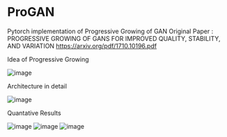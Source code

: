 # ProGAN
Pytorch implementation of Progressive Growing of GAN
Original Paper : PROGRESSIVE GROWING OF GANS FOR IMPROVED QUALITY, STABILITY, AND VARIATION
https://arxiv.org/pdf/1710.10196.pdf

Idea of Progressive Growing

![image](https://user-images.githubusercontent.com/69974410/185118917-29e103bd-c301-4ea5-949f-4ac7fda2af55.png)


Architecture in detail

![image](https://user-images.githubusercontent.com/69974410/185119942-d29e41ba-4bff-48d1-9932-6ec57157ccbf.png)


Quantative Results

![image](https://user-images.githubusercontent.com/69974410/185120146-04d57888-d966-48c1-add7-2546f831e4a5.png)
![image](https://user-images.githubusercontent.com/69974410/185120662-a50132e9-fb04-41a3-8169-95b256d3819e.png)
![image](https://user-images.githubusercontent.com/69974410/185120846-2e779fe1-3318-4855-a4ef-bb7070080d39.png)
